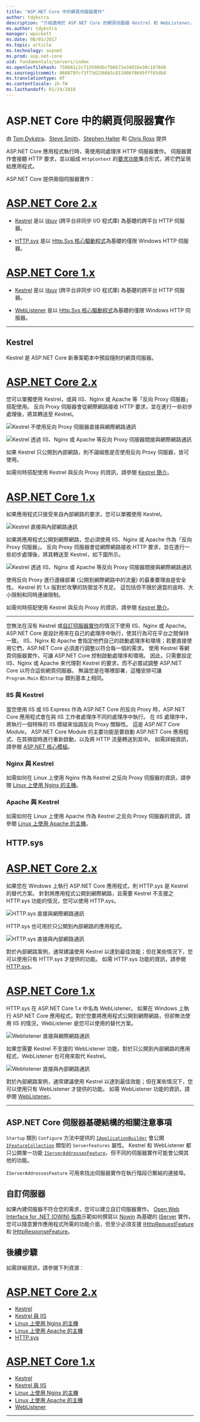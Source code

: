 ```yaml
---
title: "ASP.NET Core 中的網頁伺服器實作"
author: tdykstra
description: "介紹適用於 ASP.NET Core 的網頁伺服器 Kestrel 和 WebListener。 提供如何選擇網頁伺服器，以及何時搭配使用網頁伺服器與反向 Proxy 伺服器的指引。"
ms.author: tdykstra
manager: wpickett
ms.date: 08/03/2017
ms.topic: article
ms.technology: aspnet
ms.prod: asp.net-core
uid: fundamentals/servers/index
ms.openlocfilehash: 750b81c2c715598dbcfb6671e34016e30c1878d6
ms.sourcegitcommit: 060879fcf3f73d2366b5c811986f8695fff65db8
ms.translationtype: HT
ms.contentlocale: zh-TW
ms.lasthandoff: 01/24/2018
---
```

# <a name="web-server-implementations-in-aspnet-core"></a>ASP.NET Core 中的網頁伺服器實作

由 [Tom Dykstra](https://github.com/tdykstra)、[Steve Smith](https://ardalis.com/)、[Stephen Halter](https://twitter.com/halter73) 和 [Chris Ross](https://github.com/Tratcher) 提供

ASP.NET Core 應用程式執行時，需使用同處理序 HTTP 伺服器實作。 伺服器實作會接聽 HTTP 要求，並以組成 `HttpContext` 的[要求功能](https://docs.microsoft.com/aspnet/core/fundamentals/request-features)集合形式，將它們呈現給應用程式。

ASP.NET Core 提供兩個伺服器實作：

# <a name="aspnet-core-2xtabaspnetcore2x"></a>[ASP.NET Core 2.x](#tab/aspnetcore2x)

* [Kestrel](kestrel.md) 是以 [libuv](https://github.com/libuv/libuv) (跨平台非同步 I/O 程式庫) 為基礎的跨平台 HTTP 伺服器。

* [HTTP.sys](httpsys.md) 是以 [Http.Sys 核心驅動程式](https://msdn.microsoft.com/library/windows/desktop/aa364510.aspx)為基礎的僅限 Windows HTTP 伺服器。

# <a name="aspnet-core-1xtabaspnetcore1x"></a>[ASP.NET Core 1.x](#tab/aspnetcore1x)

* [Kestrel](kestrel.md) 是以 [libuv](https://github.com/libuv/libuv) (跨平台非同步 I/O 程式庫) 為基礎的跨平台 HTTP 伺服器。

* [WebListener](weblistener.md) 是以 [Http.Sys 核心驅動程式](https://msdn.microsoft.com/library/windows/desktop/aa364510.aspx)為基礎的僅限 Windows HTTP 伺服器。

---

## <a name="kestrel"></a>Kestrel

Kestrel 是 ASP.NET Core 新專案範本中預設隨附的網頁伺服器。 

# <a name="aspnet-core-2xtabaspnetcore2x"></a>[ASP.NET Core 2.x](#tab/aspnetcore2x)

您可以單獨使用 Kestrel，或與 IIS、Nginx 或 Apache 等「反向 Proxy 伺服器」搭配使用。 反向 Proxy 伺服器會從網際網路接收 HTTP 要求，並在進行一些初步處理後，將其轉送至 Kestrel。

![Kestrel 不使用反向 Proxy 伺服器直接與網際網路通訊](kestrel/_static/kestrel-to-internet2.png)

![Kestrel 透過 IIS、Nginx 或 Apache 等反向 Proxy 伺服器間接與網際網路通訊](kestrel/_static/kestrel-to-internet.png)

如果 Kestrel 只公開到內部網路，則不論組態是否使用反向 Proxy 伺服器，皆可使用。

如需何時搭配使用 Kestrel 與反向 Proxy 的資訊，請參閱 [Kestrel 簡介](kestrel.md)。

# <a name="aspnet-core-1xtabaspnetcore1x"></a>[ASP.NET Core 1.x](#tab/aspnetcore1x)

如果應用程式只接受來自內部網路的要求，您可以單獨使用 Kestrel。

![Kestrel 直接與內部網路通訊](kestrel/_static/kestrel-to-internal.png)

如果將應用程式公開到網際網路，您必須使用 IIS、Nginx 或 Apache 作為「反向 Proxy 伺服器」。 反向 Proxy 伺服器會從網際網路接收 HTTP 要求，並在進行一些初步處理後，將其轉送至 Kestrel，如下圖所示。

![Kestrel 透過 IIS、Nginx 或 Apache 等反向 Proxy 伺服器間接與網際網路通訊](kestrel/_static/kestrel-to-internet.png)

使用反向 Proxy 進行邊緣部署 (公開到網際網路中的流量) 的最重要理由是安全性。 Kestrel 的 1.x 版對於攻擊的防禦並不充足。 這包括但不限於適當的逾時、大小限制和同時連線限制。

如需何時搭配使用 Kestrel 與反向 Proxy 的資訊，請參閱 [Kestrel 簡介](kestrel.md)。

---

您無法在沒有 Kestrel 或[自訂伺服器實作](#custom-servers)的情況下使用 IIS、Nginx 或 Apache。 ASP.NET Core 是設計用來在自己的處理序中執行，使其行為可在平台之間保持一致。 IIS、Nginx 和 Apache 會指定他們自己的啟動處理序和環境；若要直接使用它們，ASP.NET Core 必須進行調整以符合每一個的需求。 使用 Kestrel 等網頁伺服器實作，可讓 ASP.NET Core 控制啟動處理序和環境。 因此，只需要設定 IIS、Nginx 或 Apache 來代理對 Kestrel 的要求，而不必嘗試調整 ASP.NET Core 以符合這些網頁伺服器。 無論您是在哪裡部署，這種安排可讓 `Program.Main` 和`Startup` 類別基本上相同。

### <a name="iis-with-kestrel"></a>IIS 與 Kestrel

當您使用 IIS 或 IIS Express 作為 ASP.NET Core 的反向 Proxy 時，ASP.NET Core 應用程式會在與 IIS 工作者處理序不同的處理序中執行。 在 IIS 處理序中，將執行一個特殊的 IIS 模組來協調反向 Proxy 關聯性。  這是 *ASP.NET Core Module*。 ASP.NET Core Module 的主要功能是要啟動 ASP.NET Core 應用程式、在其損毀時進行重新啟動，以及將 HTTP 流量轉送到其中。 如需詳細資訊，請參閱 [ASP.NET 核心模組](aspnet-core-module.md)。 

### <a name="nginx-with-kestrel"></a>Nginx 與 Kestrel

如需如何在 Linux 上使用 Nginx 作為 Kestrel 之反向 Proxy 伺服器的資訊，請參閱 [Linux 上使用 Nginx 的主機](xref:host-and-deploy/linux-nginx)。

### <a name="apache-with-kestrel"></a>Apache 與 Kestrel

如需如何在 Linux 上使用 Apache 作為 Kestrel 之反向 Proxy 伺服器的資訊，請參閱 [Linux 上使用 Apache 的主機](xref:host-and-deploy/linux-apache)。

## <a name="httpsys"></a>HTTP.sys

# <a name="aspnet-core-2xtabaspnetcore2x"></a>[ASP.NET Core 2.x](#tab/aspnetcore2x)

如果您在 Windows 上執行 ASP.NET Core 應用程式，則 HTTP.sys 是 Kestrel 的替代方案。 針對將應用程式公開到網際網路，且需要 Kestrel 不支援之 HTTP.sys 功能的情況，您可以使用 HTTP.sys。 

![HTTP.sys 直接與網際網路通訊](httpsys/_static/httpsys-to-internet.png)

HTTP.sys 也可用於只公開到內部網路的應用程式。 

![HTTP.sys 直接與內部網路通訊](httpsys/_static/httpsys-to-internal.png)

對於內部網路案例，通常建議使用 Kestrel 以達到最佳效能；但在某些情況下，您可以使用只有 HTTP.sys 才提供的功能。 如需 HTTP.sys 功能的資訊，請參閱 [HTTP.sys](httpsys.md)。

# <a name="aspnet-core-1xtabaspnetcore1x"></a>[ASP.NET Core 1.x](#tab/aspnetcore1x)

HTTP.sys 在 ASP.NET Core 1.x 中名為 WebListener。 如果在 Windows 上執行 ASP.NET Core 應用程式，對於您要將應用程式公開到網際網路，但卻無法使用 IIS 的情況，WebListener 是您可以使用的替代方案。

![Weblistener 直接與網際網路通訊](weblistener/_static/weblistener-to-internet.png)

如果您需要 Kestrel 不支援的 WebListener 功能，對於只公開到內部網路的應用程式，WebListener 也可用來取代 Kestrel。 

![Weblistener 直接與內部網路通訊](weblistener/_static/weblistener-to-internal.png)

對於內部網路案例，通常建議使用 Kestrel 以達到最佳效能；但在某些情況下，您可以使用只有 WebListener 才提供的功能。 如需 WebListener 功能的資訊，請參閱 [WebListener](weblistener.md)。

---

## <a name="notes-about-aspnet-core-server-infrastructure"></a>ASP.NET Core 伺服器基礎結構的相關注意事項

`Startup` 類別 `Configure` 方法中提供的 [`IApplicationBuilder`](/aspnet/core/api/microsoft.aspnetcore.builder.iapplicationbuilder) 會公開 [`IFeatureCollection`](/aspnet/core/api/microsoft.aspnetcore.http.features.ifeaturecollection) 類型的 `ServerFeatures` 屬性。 Kestrel 和 WebListener 都只公開單一功能 [`IServerAddressesFeature`](/aspnet/core/api/microsoft.aspnetcore.hosting.server.features.iserveraddressesfeature)，但不同的伺服器實作可能會公開其他的功能。

`IServerAddressesFeature` 可用來找出伺服器實作在執行階段已繫結的連接埠。

## <a name="custom-servers"></a>自訂伺服器

如果內建伺服器不符合您的需求，您可以建立自訂伺服器實作。 [Open Web Interface for .NET (OWIN) 指南](../owin.md)示範如何撰寫以 [Nowin](https://github.com/Bobris/Nowin) 為基礎的 [IServer](https://docs.microsoft.com/aspnet/core/api/microsoft.aspnetcore.hosting.server.iserver) 實作。 您可以隨意實作應用程式所需的功能介面，但至少必須支援 [IHttpRequestFeature](https://docs.microsoft.com/aspnet/core/api/microsoft.aspnetcore.http.features.ihttprequestfeature) 和 [IHttpResponseFeature](https://docs.microsoft.com/aspnet/core/api/microsoft.aspnetcore.http.features.ihttpresponsefeature)。

## <a name="next-steps"></a>後續步驟

如需詳細資訊，請參閱下列資源：

# <a name="aspnet-core-2xtabaspnetcore2x"></a>[ASP.NET Core 2.x](#tab/aspnetcore2x)

- [Kestrel](kestrel.md)
- [Kestrel 與 IIS](aspnet-core-module.md)
- [Linux 上使用 Nginx 的主機](xref:host-and-deploy/linux-nginx)
- [Linux 上使用 Apache 的主機](xref:host-and-deploy/linux-apache)
- [HTTP.sys](httpsys.md)

# <a name="aspnet-core-1xtabaspnetcore1x"></a>[ASP.NET Core 1.x](#tab/aspnetcore1x)

- [Kestrel](kestrel.md)
- [Kestrel 與 IIS](aspnet-core-module.md)
- [Linux 上使用 Nginx 的主機](xref:host-and-deploy/linux-nginx)
- [Linux 上使用 Apache 的主機](xref:host-and-deploy/linux-apache)
- [WebListener](weblistener.md)

---
